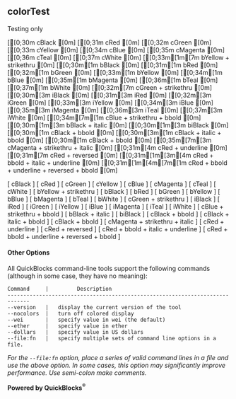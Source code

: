 ## colorTest

Testing only

[[0;30m cBlack [0m] [[0;31m cRed [0m] [[0;32m cGreen [0m] [[0;33m cYellow [0m] [[0;34m cBlue [0m] [[0;35m cMagenta [0m] [[0;36m cTeal [0m] [[0;37m cWhite [0m] [[0;33m[1m[7m bYellow + strikethru [0m] 
[[0;30m[1m bBlack [0m] [[0;31m[1m bRed [0m] [[0;32m[1m bGreen [0m] [[0;33m[1m bYellow [0m] [[0;34m[1m bBlue [0m] [[0;35m[1m bMagenta [0m] [[0;36m[1m bTeal [0m] [[0;37m[1m bWhite [0m] [[0;32m[7m cGreen + strikethru [0m] 
[[0;30m[3m iBlack [0m] [[0;31m[3m iRed [0m] [[0;32m[3m iGreen [0m] [[0;33m[3m iYellow [0m] [[0;34m[3m iBlue [0m] [[0;35m[3m iMagenta [0m] [[0;36m[3m iTeal [0m] [[0;37m[3m iWhite [0m] [[0;34m[7m[1m cBlue + strikethru + bbold [0m] 
[[0;30m[1m[3m bBlack + italic [0m] [[0;30m[1m[3m biBlack [0m] [[0;30m[1m cBlack + bbold [0m] [[0;30m[3m[1m cBlack + italic + bbold [0m] [[0;30m[1m cBlack + bbold [0m] [[0;35m[7m[3m cMagenta + strikethru + italic [0m] 
[[0;31m[4m cRed + underline [0m] [[0;31m[7m cRed + reversed [0m] [[0;31m[1m[3m[4m cRed + bbold + italic + underline [0m] [[0;31m[1m[4m[7m[1m cRed + bbold + underline + reversed + bbold [0m] 


[ cBlack ] [ cRed ] [ cGreen ] [ cYellow ] [ cBlue ] [ cMagenta ] [ cTeal ] [ cWhite ] [ bYellow + strikethru ] 
[ bBlack ] [ bRed ] [ bGreen ] [ bYellow ] [ bBlue ] [ bMagenta ] [ bTeal ] [ bWhite ] [ cGreen + strikethru ] 
[ iBlack ] [ iRed ] [ iGreen ] [ iYellow ] [ iBlue ] [ iMagenta ] [ iTeal ] [ iWhite ] [ cBlue + strikethru + bbold ] 
[ bBlack + italic ] [ biBlack ] [ cBlack + bbold ] [ cBlack + italic + bbold ] [ cBlack + bbold ] [ cMagenta + strikethru + italic ] 
[ cRed + underline ] [ cRed + reversed ] [ cRed + bbold + italic + underline ] [ cRed + bbold + underline + reversed + bbold ] 
#### Other Options

All QuickBlocks command-line tools support the following commands (although in some case, they have no meaning):

    Command     |         Description
    -----------------------------------------------------------------------------
    --version   |   display the current version of the tool
    --nocolors  |   turn off colored display
    --wei       |   specify value in wei (the default)
    --ether     |   specify value in ether
    --dollars   |   specify value in US dollars
    --file:fn   |   specify multiple sets of command line options in a file.

*For the `--file:fn` option, place a series of valid command lines in a file and use the above option. In some cases, this option may significantly improve performance. Use semi-colon make comments.*

**Powered by QuickBlocks<sup>&reg;</sup>**


